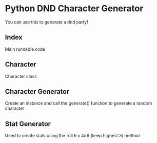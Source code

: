 # Python DND Character Generator
You can use this to generate a dnd party!

## Index
Main runnable code

## Character
Character class

## Character Generator
Create an instance and call the generate() function to generate a random character

## Stat Generator
Used to create stats using the roll 6 x 4d6 (keep highest 3) method
